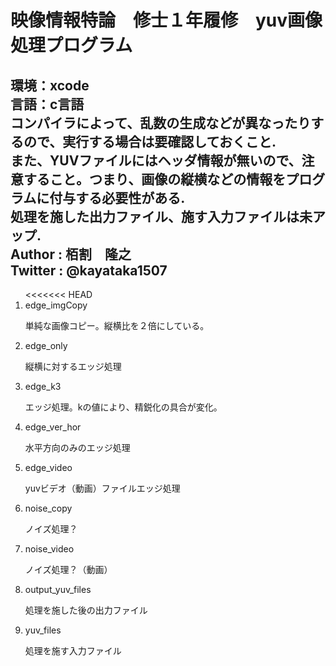 映像情報特論　修士１年履修　yuv画像処理プログラム
=============================
環境：xcode  
言語：c言語  
コンパイラによって、乱数の生成などが異なったりするので、実行する場合は要確認しておくこと.  
また、YUVファイルにはヘッダ情報が無いので、注意すること。つまり、画像の縦横などの情報をプログラムに付与する必要性がある.  
処理を施した出力ファイル、施す入力ファイルは未アップ.  
Author : 栢割　隆之  
Twitter : @kayataka1507  
-------------------------  
<ol>
<<<<<<< HEAD
  <li>edge_imgCopy</li>
  <p>単純な画像コピー。縦横比を２倍にしている。</p>

  <li>edge_only</li>
  <p>縦横に対するエッジ処理</p>
  
  <li>edge_k3</li>
  <p>エッジ処理。kの値により、精鋭化の具合が変化。</p>
  
  <li>edge_ver_hor</li>
  <p>水平方向のみのエッジ処理</p>
  
  <li>edge_video</li>
  <p>yuvビデオ（動画）ファイルエッジ処理</p>
  
  <li>noise_copy</li>
  <p>ノイズ処理？</p>
  
  <li>noise_video</li>
  <p>ノイズ処理？（動画）</p>
  
  <li>output_yuv_files</li>
  <p>処理を施した後の出力ファイル</p>
  
  <li>yuv_files</li>
  <p>処理を施す入力ファイル</p>
</ol>

